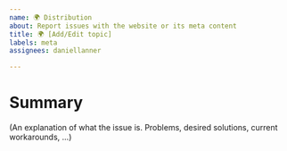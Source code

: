 ```yaml
---
name: 🌍 Distribution
about: Report issues with the website or its meta content
title: 🌍 [Add/Edit topic]
labels: meta
assignees: daniellanner

---
```


# Summary

(An explanation of what the issue is. Problems, desired solutions, current workarounds, ...)
